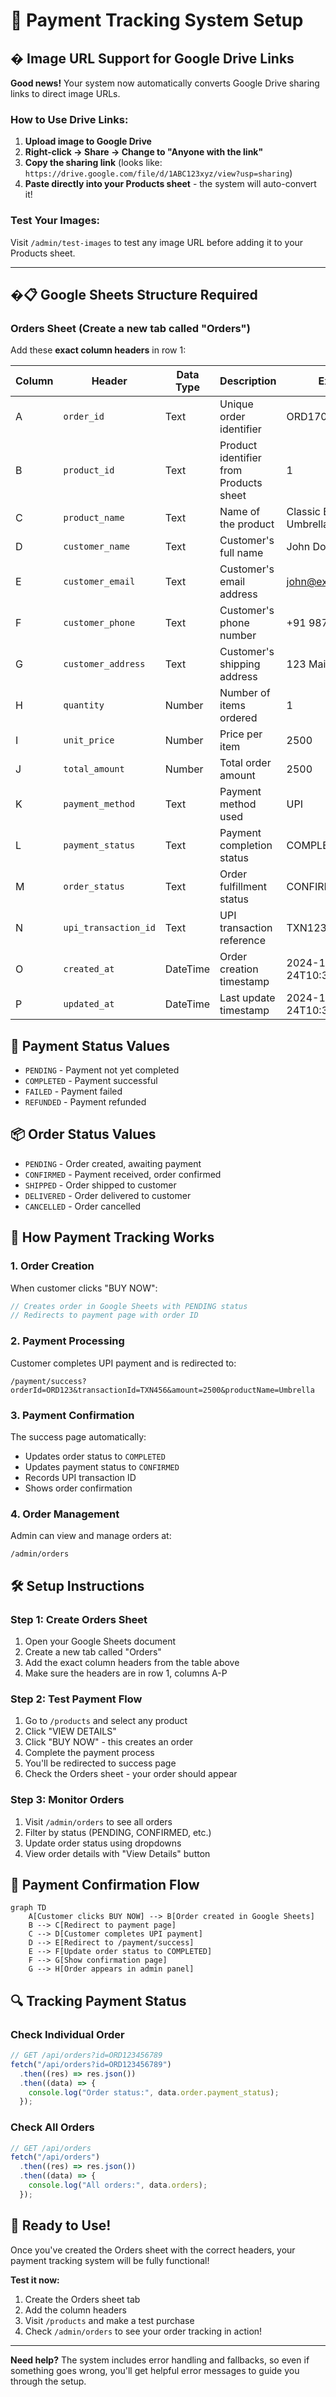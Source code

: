# 🛒 **Payment Tracking System Setup**

## �️ **Image URL Support for Google Drive Links**

**Good news!** Your system now automatically converts Google Drive sharing links to direct image URLs.

### **How to Use Drive Links:**

1. **Upload image to Google Drive**
2. **Right-click → Share → Change to "Anyone with the link"**
3. **Copy the sharing link** (looks like: `https://drive.google.com/file/d/1ABC123xyz/view?usp=sharing`)
4. **Paste directly into your Products sheet** - the system will auto-convert it!

### **Test Your Images:**

Visit `/admin/test-images` to test any image URL before adding it to your Products sheet.

---

## �📋 **Google Sheets Structure Required**

### **Orders Sheet** (Create a new tab called "Orders")

Add these **exact column headers** in row 1:

| Column | Header               | Data Type | Description                            | Example                |
| ------ | -------------------- | --------- | -------------------------------------- | ---------------------- |
| A      | `order_id`           | Text      | Unique order identifier                | ORD1703425234567       |
| B      | `product_id`         | Text      | Product identifier from Products sheet | 1                      |
| C      | `product_name`       | Text      | Name of the product                    | Classic Black Umbrella |
| D      | `customer_name`      | Text      | Customer's full name                   | John Doe               |
| E      | `customer_email`     | Text      | Customer's email address               | john@example.com       |
| F      | `customer_phone`     | Text      | Customer's phone number                | +91 9876543210         |
| G      | `customer_address`   | Text      | Customer's shipping address            | 123 Main St, City      |
| H      | `quantity`           | Number    | Number of items ordered                | 1                      |
| I      | `unit_price`         | Number    | Price per item                         | 2500                   |
| J      | `total_amount`       | Number    | Total order amount                     | 2500                   |
| K      | `payment_method`     | Text      | Payment method used                    | UPI                    |
| L      | `payment_status`     | Text      | Payment completion status              | COMPLETED              |
| M      | `order_status`       | Text      | Order fulfillment status               | CONFIRMED              |
| N      | `upi_transaction_id` | Text      | UPI transaction reference              | TXN123456789           |
| O      | `created_at`         | DateTime  | Order creation timestamp               | 2024-12-24T10:30:00Z   |
| P      | `updated_at`         | DateTime  | Last update timestamp                  | 2024-12-24T10:30:00Z   |

## 🔄 **Payment Status Values**

- `PENDING` - Payment not yet completed
- `COMPLETED` - Payment successful
- `FAILED` - Payment failed
- `REFUNDED` - Payment refunded

## 📦 **Order Status Values**

- `PENDING` - Order created, awaiting payment
- `CONFIRMED` - Payment received, order confirmed
- `SHIPPED` - Order shipped to customer
- `DELIVERED` - Order delivered to customer
- `CANCELLED` - Order cancelled

## 🎯 **How Payment Tracking Works**

### **1. Order Creation**

When customer clicks "BUY NOW":

```javascript
// Creates order in Google Sheets with PENDING status
// Redirects to payment page with order ID
```

### **2. Payment Processing**

Customer completes UPI payment and is redirected to:

```
/payment/success?orderId=ORD123&transactionId=TXN456&amount=2500&productName=Umbrella
```

### **3. Payment Confirmation**

The success page automatically:

- Updates order status to `COMPLETED`
- Updates payment status to `CONFIRMED`
- Records UPI transaction ID
- Shows order confirmation

### **4. Order Management**

Admin can view and manage orders at:

```
/admin/orders
```

## 🛠 **Setup Instructions**

### **Step 1: Create Orders Sheet**

1. Open your Google Sheets document
2. Create a new tab called "Orders"
3. Add the exact column headers from the table above
4. Make sure the headers are in row 1, columns A-P

### **Step 2: Test Payment Flow**

1. Go to `/products` and select any product
2. Click "VIEW DETAILS"
3. Click "BUY NOW" - this creates an order
4. Complete the payment process
5. You'll be redirected to success page
6. Check the Orders sheet - your order should appear

### **Step 3: Monitor Orders**

1. Visit `/admin/orders` to see all orders
2. Filter by status (PENDING, CONFIRMED, etc.)
3. Update order status using dropdowns
4. View order details with "View Details" button

## 📧 **Payment Confirmation Flow**

```mermaid
graph TD
    A[Customer clicks BUY NOW] --> B[Order created in Google Sheets]
    B --> C[Redirect to payment page]
    C --> D[Customer completes UPI payment]
    D --> E[Redirect to /payment/success]
    E --> F[Update order status to COMPLETED]
    F --> G[Show confirmation page]
    G --> H[Order appears in admin panel]
```

## 🔍 **Tracking Payment Status**

### **Check Individual Order**

```javascript
// GET /api/orders?id=ORD123456789
fetch("/api/orders?id=ORD123456789")
  .then((res) => res.json())
  .then((data) => {
    console.log("Order status:", data.order.payment_status);
  });
```

### **Check All Orders**

```javascript
// GET /api/orders
fetch("/api/orders")
  .then((res) => res.json())
  .then((data) => {
    console.log("All orders:", data.orders);
  });
```

## 🚀 **Ready to Use!**

Once you've created the Orders sheet with the correct headers, your payment tracking system will be fully functional!

**Test it now:**

1. Create the Orders sheet tab
2. Add the column headers
3. Visit `/products` and make a test purchase
4. Check `/admin/orders` to see your order tracking in action!

---

**Need help?** The system includes error handling and fallbacks, so even if something goes wrong, you'll get helpful error messages to guide you through the setup.
